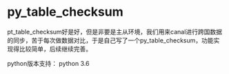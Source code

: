 # py_table_checksum

pt_table_checksum好是好，但是非要是主从环境，我们用来canal进行跨国数据的同步，苦于每次做数据对比，于是自己写了一个py_table_checksum，功能实现得比较简单，后续继续完善。

python版本支持：
python 3.6
